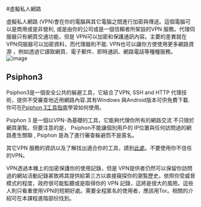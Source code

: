 [Title]: # (私人虛擬網路)
[Order]: # (8)

#虛擬私人網路

虛擬私人網路 (VPN)會在你的電腦與其它電腦之間進行加密與傳送。這個電腦可以是商用或是非營利, 或是由你的公司或是一個信賴者所架設的VPN 服務。代理伺服器只有網頁交通功能，但是 VPN可以加密和保護通訊內容。主要的差異就在 VPN伺服器可以加密資料，而代理器則不能. VPN也可以讓你方使使用更多網路資源 ，例如透過它讀取網頁、電子郵件、即時通訊、網路電話等種種服務。
![image](internetb4.png)

## Psiphon3

Psiphon3是一個安全公共的躲避工具，它結合了VPN, SSH and HTTP 代理技術，提供不受審查地近用網路內容.其有Windows 與Android版本可供免費下載. 你可在[Psiphon 3工具指南](umbrella://lesson/psiphon)學習如何使用。

Psiphon 3 是一個以VPN-為基礎的工具，它能夠代理你所有的網路交流 不只限於網頁瀏覧。但要注意的是， Psiphon不能讓個別用戶的 IP位置與任何訪問過的網路產生關聯 , Psiphon 是為了進行審查躲避而不是匿名。

其它VPN 服務的資訊以及了解找出適合你的工具，請到[此處](http://torrentfreak.com/which-vpn-services-take-your-anonymity-seriously-2014-edition-140315/)。不要使用你不信任的VPN。

VPN透過本機上的加密保護你的使用記錄，但是 VPN提供者仍然可以保留你訪問過的網站活動記錄甚致將其提供給第三方以直接窺探你的瀏覧歷史。依照你受威脅模式的程度，政府很可能監聽或是取得你的 VPN 記錄，這將是很大的風險。這些人則只看重使用VPN的短期好處。需要全程匿名的使用者，應該用Tor。相關的介紹可在本課程進階部份找到。
